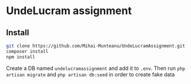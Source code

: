 # UndeLucram assignment
## Install

```bash
git clone https://github.com/Mihai-Munteanu/UndeLucramAssignment.git
composer install
npm install
```

Create a DB named `undelucramassignment` and add it to `.env`. Then run `php artisan migrate` and `php artisan db:seed` in order to create fake data 
 
